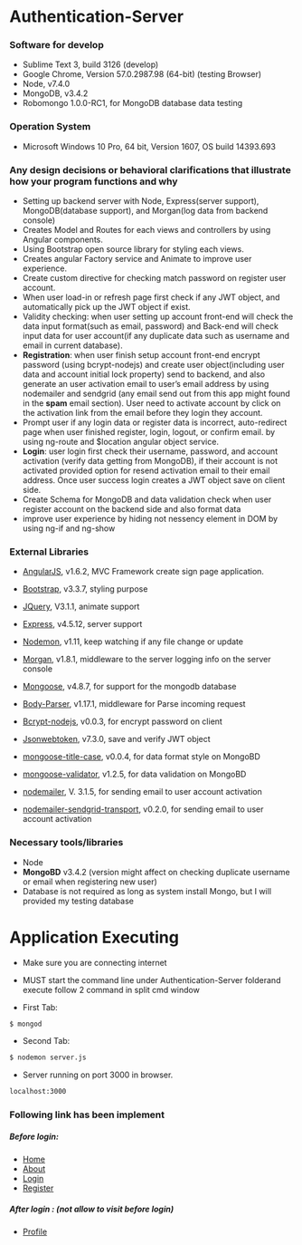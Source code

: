 # Authentication-Server

### Software for develop
* Sublime Text 3, build 3126 (develop)
* Google Chrome, Version 57.0.2987.98 (64-bit) (testing Browser)
* Node, v7.4.0
* MongoDB, v3.4.2
* Robomongo 1.0.0-RC1, for MongoDB database data testing

### Operation System
* Microsoft Windows 10 Pro, 64 bit, Version	1607, OS build 14393.693

### Any design decisions or behavioral clarifications that illustrate how your program functions and why 
* Setting up backend server with Node, Express(server support), MongoDB(database support), and Morgan(log data from backend console)
* Creates Model and Routes for each views and controllers by using Angular components.
* Using Bootstrap open source library for styling each views.
* Creates angular Factory service and Animate to improve user experience.
* Create custom directive for checking match password on register user account.
* When user load-in or refresh page first check if any JWT object, and automatically pick up the JWT object if exist.
* Validity checking: when user setting up account front-end will check the data input format(such as email, password) and Back-end will check input data for user account(if any duplicate data such as username and email in current database).
* **Registration**: when user finish setup account front-end encrypt password (using bcrypt-nodejs) and create user object(including user data and account initial lock property) send to backend, and also generate an user activation email to user’s email address by using nodemailer and sendgrid (any email send out from this app might found in the **spam** email section). User need to activate account by click on the activation link from the email before they login they account. 
* Prompt user if any login data or register data is incorrect, auto-redirect page when user finished register, login, logout, or confirm email. by using ng-route and $location angular object service.
* **Login**: user login first check their username, password, and account activation (verify data getting from MongoDB), if their account is not activated provided option for resend activation email to their email address. Once user success login creates a JWT object save on client side.
* Create Schema for MongoDB and data validation check when user register account on the backend side and also format data 
* improve user experience by hiding not nessency element in DOM by using ng-if and ng-show

### External Libraries 
* [AngularJS](https://angularjs.org/), v1.6.2, MVC Framework create sign page application.

* [Bootstrap](http://getbootstrap.com/), v3.3.7, styling purpose

* [JQuery](https://jquery.com/), V3.1.1, animate support

* [Express](https://expressjs.com/), v4.5.12, server support

* [Nodemon](https://nodemon.io/), v1.11, keep watching if any file change or update

*  [Morgan](https://www.npmjs.com/package/morgan), v1.8.1, middleware to the server logging info on the server console

* [Mongoose](http://mongoosejs.com/), v4.8.7, for support for the mongodb database

* [Body-Parser](Https://github.com/expressjs/body-parser), v1.17.1, middleware for Parse incoming request

* [Bcrypt-nodejs](https://www.npmjs.com/package/bcrypt-nodejs), v0.0.3, for encrypt password on client

* [Jsonwebtoken](https://www.npmjs.com/package/jsonwebtoken), v7.3.0, save and verify JWT object

* [mongoose-title-case](https://www.npmjs.com/package/mongoose-title-case), v0.0.4, for data format style on MongoBD

* [mongoose-validator](https://www.npmjs.com/package/mongoose-validator), v1.2.5, for data validation on MongoBD

* [nodemailer](https://nodemailer.com/about/), V. 3.1.5, for sending email to user account activation 

* [nodemailer-sendgrid-transport](https://sendgrid.com/), v0.2.0, for sending email to user account activation 



### Necessary tools/libraries 
* Node
* **MongoBD** v3.4.2 (version might affect on checking duplicate username or email when registering new user) 
* Database is not required as long as system install Mongo, but I will provided my testing database


# Application Executing
* Make sure you are connecting internet 
* MUST start the command line under Authentication-Server folderand execute follow 2 command in split cmd window

* First Tab:
```sh
$ mongod
```

* Second Tab:
```sh
$ nodemon server.js
```

* Server running on port 3000 in browser.

```sh
localhost:3000
```

### Following link has been implement
##### Before login:
* [Home](http://localhost:3000/#!/)
* [About](http://localhost:3000/#!/about)
* [Login](http://localhost:3000/#!/login)
* [Register](http://localhost:3000/#!/register)

##### After login : (not allow to visit before login)
* [Profile](http://localhost:3000/#!/profile)






